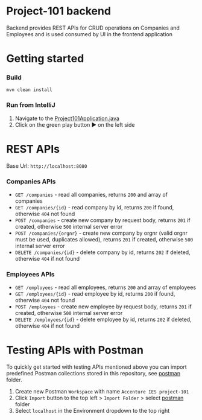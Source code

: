 # Project-101 backend
Backend provides REST APIs for CRUD operations on Companies and Employees and is used consumed by UI in the frontend application
# Getting started

### Build
````(bash)
mvn clean install
````

### Run from IntelliJ
1. Navigate to the [Project101Application.java](web/src/main/java/no/acntech/project101/Project101Application.java)
1. Click on the green play button :arrow_forward: on the left side

# REST APIs
Base Url: `http://localhost:8080`

### Companies APIs
- `GET /companies` - read all companies, returns `200` and array of companies
- `GET /companies/{id}` - read company by id, returns `200` if found, otherwise `404` not found
- `POST /companies` - create new company by request body, returns `201` if created, otherwise `500` internal server error
- `POST /companies/{orgnr}` - create new company by orgnr (valid orgnr must be used, duplicates allowed), returns `201` if created, otherwise `500` internal server error
- `DELETE /companies/{id}` - delete company by id, returns `202` if deleted, otherwise `404` if not found

### Employees APIs
- `GET /employees` - read all employees, returns `200` and array of employees
- `GET /employees/{id}` - read employee by id, returns `200` if found, otherwise `404` not found
- `POST /employees` - create new employee by request body, returns `201` if created, otherwise `500` internal server error
- `DELETE /employees/{id}` - delete employee by id, returns `202` if deleted, otherwise `404` if not found

# Testing APIs with Postman
To quickly get started with testing APIs mentioned above you can import predefined Postman collections stored in this repository, see [postman](postman) folder.

1. Create new Postman `Workspace` with name `Accenture IES project-101`
1. Click `Import` button to the top left > `Import Folder` > select [postman](postman) folder 
1. Select `localhost` in the Environment dropdown to the top right